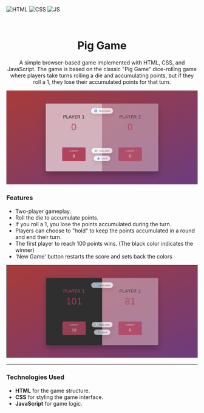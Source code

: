 <div id="top"></div>

![HTML](https://img.shields.io/badge/HTML5-E34F26?style=for-the-badge&logo=html5&logoColor=white)
![CSS](https://img.shields.io/badge/CSS3-1572B6?style=for-the-badge&logo=css3&logoColor=white)
![JS](https://img.shields.io/badge/JavaScript-F7DF1E?style=for-the-badge&logo=javascript&logoColor=black)

</br>


<div align="center">
  <h1 align="center">Pig Game</h1>
  <p>
    A simple browser-based game implemented with HTML, CSS, and JavaScript.
    The game is based on the classic "Pig Game" dice-rolling game where players take turns rolling a die and accumulating points, 
    but if they roll a 1, they lose their accumulated points for that turn.
  </p>
</div>


![Pig Game preview](./preview.png)

### Features

- Two-player gameplay.
- Roll the die to accumulate points.
- If you roll a 1, you lose the points accumulated during the turn.
- Players can choose to "hold" to keep the points accumulated in a round and end their turn.
- The first player to reach 100 points wins. (The black color indicates the winner)
- 'New Game' button restarts the score and sets back the colors

![Pig Game win preview](./preview1.png)

---

### Technologies Used

- **HTML** for the game structure.
- **CSS** for styling the game interface.
- **JavaScript** for game logic.

